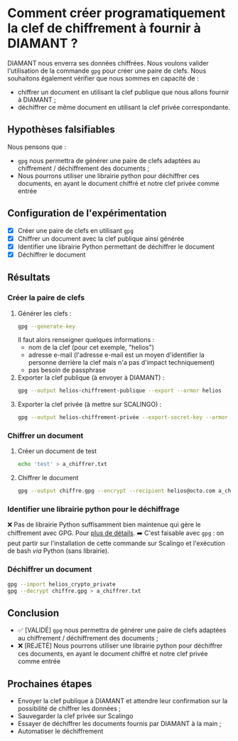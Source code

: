 # Comment créer programatiquement la clef de chiffrement à fournir à DIAMANT ?

DIAMANT nous enverra ses données chiffrées. Nous voulons valider l'utilisation de la commande `gpg` pour créer une paire de clefs.
Nous souhaitons également vérifier que nous sommes en capacité de :
- chiffrer un document en utilisant la clef publique que nous allons fournir à DIAMANT ;
- déchiffrer ce même document en utilisant la clef privée correspondante.

## Hypothèses falsifiables

Nous pensons que :
- `gpg` nous permettra de générer une paire de clefs adaptées au chiffrement / déchiffrement des documents ;
- Nous pourrons utiliser une librairie python pour déchiffrer ces documents, en ayant le document chiffré et notre clef privée comme entrée

## Configuration de l'expérimentation

- [x] Créer une paire de clefs en utilisant `gpg`
- [x] Chiffrer un document avec la clef publique ainsi générée
- [x] Identifier une librairie Python permettant de déchiffrer le document
- [x] Déchiffrer le document

## Résultats

### Créer la paire de clefs

1. Générer les clefs :
    ```bash
    gpg --generate-key
    ```
    Il faut alors renseigner quelques informations : 
    - nom de la clef (pour cet exemple, "helios")
    - adresse e-mail (l'adresse e-mail est un moyen d'identifier la personne derrière la clef mais n'a pas d'impact techniquement)
    - pas besoin de passphrase
2. Exporter la clef publique (à envoyer à DIAMANT) :
    ```bash
    gpg --output helios-chiffrement-publique --export --armor helios
    ```
3. Exporter la clef privée (à mettre sur SCALINGO) :
    ```bash
    gpg --output helios-chiffrement-privée --export-secret-key --armor helios
    ```

### Chiffrer un document

1. Créer un document de test
   ```bash
   echo 'test' > a_chiffrer.txt
   ```
2. Chiffrer le document
    ```bash
    gpg --output chiffre.gpg --encrypt --recipient helios@octo.com a_chiffrer.txt
    ```

### Identifier une librairie python pour le déchiffrage

❌ Pas de librairie Python suffisamment bien maintenue qui gère le chiffrement avec GPG. Pour [plus de détails](https://wiki.python.org/moin/GnuPrivacyGuard#Accessing_GnuPG_via_gpgme).
➡️ C'est faisable avec `gpg` : on peut partir sur l'installation de cette commande sur Scalingo et l'exécution de bash *via* Python (sans librairie).


### Déchiffrer un document
```bash
gpg --import helios_crypto_private
gpg --decrypt chiffre.gpg > a_chiffrer.txt
```

## Conclusion

- ✅ [VALIDÉ] `gpg` nous permettra de générer une paire de clefs adaptées au chiffrement / déchiffrement des documents ;
- ❌ [REJETÉ] Nous pourrons utiliser une librairie python pour déchiffrer ces documents, en ayant le document chiffré et notre clef privée comme entrée



## Prochaines étapes

- Envoyer la clef publique à DIAMANT et attendre leur confirmation sur la possibilité de chiffrer les données ;
- Sauvegarder la clef privée sur Scalingo
- Essayer de déchiffrer les documents fournis par DIAMANT à la main ;
- Automatiser le déchiffrement
